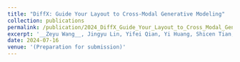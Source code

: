 ```yaml
---
title: "DiffX: Guide Your Layout to Cross-Modal Generative Modeling"
collection: publications
permalink: /publication/2024_DiffX_Guide_Your_Layout_to_Cross_Modal_Generative_Modeling
excerpt: '__Zeyu Wang__, Jingyu Lin, Yifei Qian, Yi Huang, Shicen Tian, Kejie Huang.'
date: 2024-07-16
venue: '(Preparation for submission)'
---
```

